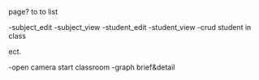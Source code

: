 page? to to list

-subject_edit
-subject_view
-student_edit
-student_view
-crud student in class

ect.

-open camera start classroom
-graph brief&detail